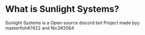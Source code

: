 # What is Sunlight Systems?

Sunlight Systems is a Open-source discord bot Project made byy masterfloh#7422 and Nic2#2064

